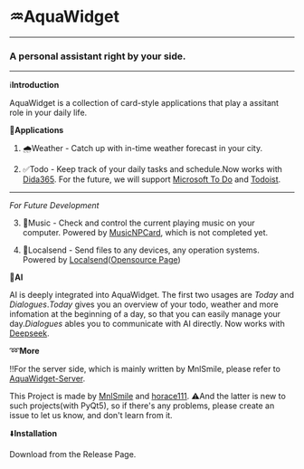 # ♒**AquaWidget**
------------
### A personal assistant right by your side.
------
ℹ️**Introduction**

AquaWidget is a collection of card-style applications that play a assitant role in your daily life.

📲**Applications**

1. 🌧Weather - Catch up with in-time weather forecast in your city.

2. ✅Todo - Keep track of your daily tasks and schedule.Now works with [Dida365](https://dida365.com/). For the future, we will support [Microsoft To Do](https://to-do.office.com/tasks/) and [Todoist](https://www.todoist.com/).

------
*For Future Development*

3. 🎵Music - Check  and control the current playing music on your computer. Powered by [MusicNPCard](https://github.com/horace111/MusicNP_Card), which is not completed yet.

4. 📂Localsend - Send files to any devices, any operation systems. Powered by [Localsend](https://localsend.org/)([Opensource Page](https://github.com/localsend/localsend))

🔮**AI**

AI is deeply integrated into AquaWidget. The first two usages are *Today* and *Dialogues*.*Today* gives you an overview of your todo, weather and more infomation at the beginning of a day, so that you can easily manage your day.*Dialogues* ables you to communicate with AI directly. Now works with [Deepseek](https://www.deepseek.com/).

➿**More**

‼️For the server side, which is mainly written by MnlSmile, please refer to [AquaWidget-Server](https://github.com/MnlSmile/AquaWidget-Server).

This Project is made by [MnlSmile](https://github.com/MnlSmile) and [horace111](https://github.com/horace111). ⚠️And the latter is new to such projects(with PyQt5), so if there's any problems, please create an issue to let us know, and don't learn from it.

⬇️**Installation**

Download from the Release Page.